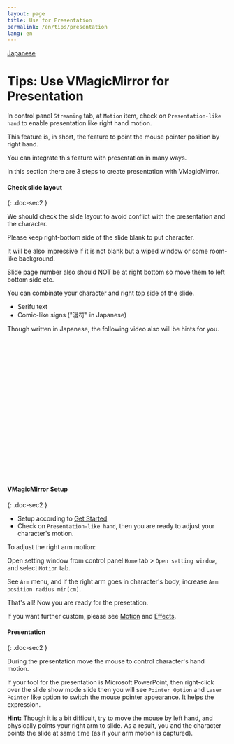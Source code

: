```yaml
---
layout: page
title: Use for Presentation
permalink: /en/tips/presentation
lang: en
---
```


[Japanese](../../tips/presentation)

# Tips: Use VMagicMirror for Presentation

In control panel `Streaming` tab, at `Motion` item, check on `Presentation-like hand` to enable presentation like right hand motion.

This feature is, in short, the feature to point the mouse pointer position by right hand.

You can integrate this feature with presentation in many ways.

In this section there are 3 steps to create presentation with VMagicMirror.

#### Check slide layout
{: .doc-sec2 }

We should check the slide layout to avoid conflict with the presentation and the character.

Please keep right-bottom side of the slide blank to put character.

It will be also impressive if it is not blank but a wiped window or some room-like background.

Slide page number also should NOT be at right bottom so move them to left bottom side etc.

You can combinate your character and right top side of the slide.

* Serifu text
* Comic-like signs ("漫符" in Japanese)

Though written in Japanese, the following video also will be hints for you.

<iframe class="youtube" width="560" height="315" data-src="https://www.youtube.com/embed/uLCMPtVyWVE" frameborder="0" allow="accelerometer; autoplay; encrypted-media; gyroscope; picture-in-picture" allowfullscreen></iframe>


#### VMagicMirror Setup
{: .doc-sec2 }

* Setup according to [Get Started](../get_started)
* Check on `Presentation-like hand`, then you are ready to adjust your character's motion.

To adjust the right arm motion:

Open setting window from control panel `Home` tab > `Open setting window`, and select `Motion` tab.

See `Arm` menu, and if the right arm goes in character's body, increase `Arm position radius min[cm]`.
    
That's all! Now you are ready for the presetation.

If you want further custom, please see [Motion](../docs/motion) and [Effects](../docs/effects).

#### Presentation
{: .doc-sec2 }

During the presentation move the mouse to control character's hand motion.

If your tool for the presentation is Microsoft PowerPoint, then right-click over the slide show mode slide then you will see `Pointer Option` and `Laser Pointer` like option to switch the mouse pointer appearance. It helps the expression.

**Hint:** Though it is a bit difficult, try to move the mouse by left hand, and physically points your right arm to slide. As a result, you and the character points the slide at same time (as if your arm motion is captured).
